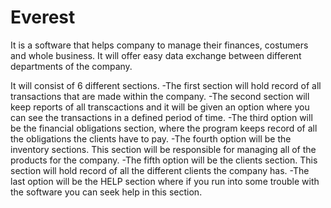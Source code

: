 # Everest

It is a software that helps company to manage their finances, costumers and whole business. It will offer easy data exchange between different departments of the company.

It will consist of 6 different sections. 
-The first section will hold record of all transactions that are made within the company.
-The second section will keep reports of all transcactions and it will be given an option where you can see the transactions in a defined period of time. 
-The third option will be the financial obligations section, where the program keeps record of all the obligations the clients have to pay.
-The fourth option will be the inventory sections. This section will be responsible for managing all of the products for the company.
-The fifth option will be the clients section. This section will hold record of all the different clients the company has.
-The last option will be the HELP section where if you run into some trouble with the software you can seek help in this section.
